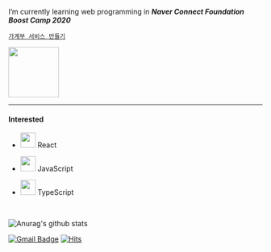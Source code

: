I’m currently learning web programming in ***Naver Connect Foundation Boost Camp 2020***

[`가계부 서비스 만들기`](https://github.com/boostcamp-2020/Project16-E-Account-Book)

<img src="https://user-images.githubusercontent.com/46099115/97802771-27dfae80-1c89-11eb-9b44-bad3b705e53f.png" width="100px" height="100px">

---
#### Interested 
- <img src="https://i.imgur.com/dXxLDXd.png" width="30px" height="30px"> React 
- <img src="https://i.imgur.com/ONpHudP.png" width="30px" height="30px"> JavaScript 

- <img src="https://i.imgur.com/bKn2svC.png" width="30px" height="30px"> TypeScript
 
<br/>


![Anurag's github stats](https://github-readme-stats.vercel.app/api?username=Zigje9&show_icons=true&theme=dracula)



[![Gmail Badge](https://img.shields.io/badge/Gmail-d14836?style=flat-square&logo=Gmail&logoColor=white&link=mailto:pjkwprn@gmail.com)](mailto:pjkwprn@gmail.com)
[![Hits](https://hits.seeyoufarm.com/api/count/incr/badge.svg?url=https%3A%2F%2Fgithub.com%2Fzzsza)](https://hits.seeyoufarm.com) 
